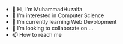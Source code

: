 - 👋 Hi, I’m MuhammadHuzaifa
- 👀 I’m interested in Computer Science
- 🌱 I’m currently learning  Web Devolopment
- 💞️ I’m looking to collaborate on ...
- 📫 How to reach me 

<!---
huzaifais786/huzaifais786 is a ✨ special ✨ repository because its `README.md` (this file) appears on your GitHub profile.
You can click the Preview link to take a look at your changes.
--->
